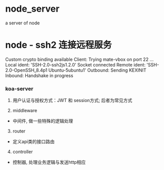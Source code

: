 # node_server
a server of node

# node - ssh2 连接远程服务
Custom crypto binding available
Client: Trying mate-vbox on port 22 ...
Local ident: 'SSH-2.0-ssh2js1.2.0'
Socket connected
Remote ident: 'SSH-2.0-OpenSSH_8.4p1 Ubuntu-5ubuntu1'
Outbound: Sending KEXINIT
Inbound: Handshake in progress

### koa-server

1. 用户认证与授权方式：JWT 和 session方式; 后者为常见方式

2. middleware
 - 中间件, 做一些特殊的逻辑处理

3. router
 - 定义api类的接口路由

4. controller
 - 控制器, 处理业务逻辑与发送http相应
